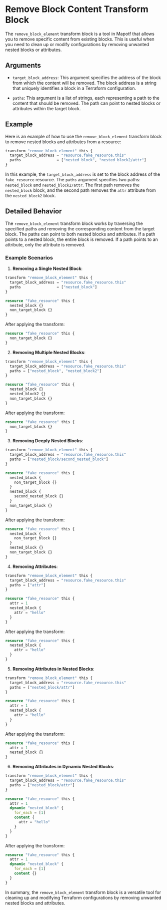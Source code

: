 # Remove Block Content Transform Block

The `remove_block_element` transform block is a tool in Mapotf that allows you to remove specific content from existing blocks. This is useful when you need to clean up or modify configurations by removing unwanted nested blocks or attributes.

## Arguments

- `target_block_address`: This argument specifies the address of the block from which the content will be removed. The block address is a string that uniquely identifies a block in a Terraform configuration.

- `paths`: This argument is a list of strings, each representing a path to the content that should be removed. The path can point to nested blocks or attributes within the target block.

## Example

Here is an example of how to use the `remove_block_element` transform block to remove nested blocks and attributes from a resource:

```terraform
transform "remove_block_element" this {
  target_block_address = "resource.fake_resource.this"
  paths                = ["nested_block", "nested_block2/attr"]
}
```

In this example, the `target_block_address` is set to the block address of the `fake_resource` resource. The `paths` argument specifies two paths: `nested_block` and `nested_block2/attr`. The first path removes the `nested_block` block, and the second path removes the `attr` attribute from the `nested_block2` block.

## Detailed Behavior

The `remove_block_element` transform block works by traversing the specified paths and removing the corresponding content from the target block. The paths can point to both nested blocks and attributes. If a path points to a nested block, the entire block is removed. If a path points to an attribute, only the attribute is removed.

### Example Scenarios

1. **Removing a Single Nested Block**:
```terraform
transform "remove_block_element" this {
  target_block_address = "resource.fake_resource.this"
  paths                = ["nested_block"]
}
```

```terraform
resource "fake_resource" this {
  nested_block {}
  non_target_block {}
}
```

After applying the transform:
```terraform
resource "fake_resource" this {
  non_target_block {}
}
```

2. **Removing Multiple Nested Blocks**:
```terraform
transform "remove_block_element" this {
  target_block_address = "resource.fake_resource.this"
  paths = ["nested_block", "nested_block2"]
}
```

```terraform
resource "fake_resource" this {
  nested_block {}
  nested_block2 {}
  non_target_block {}
}
```

After applying the transform:
```terraform
resource "fake_resource" this {
  non_target_block {}
}
```

3. **Removing Deeply Nested Blocks**:
```terraform
transform "remove_block_element" this {
  target_block_address = "resource.fake_resource.this"
  paths = ["nested_block/second_nested_block"]
}
```

```terraform
resource "fake_resource" this {
  nested_block {
    non_target_block {}
  }
  nested_block {
    second_nested_block {}
  }
  non_target_block {}
}
```

After applying the transform:
```terraform
resource "fake_resource" this {
  nested_block {
    non_target_block {}
  }
  nested_block {}
  non_target_block {}
}
```

4. **Removing Attributes**:
```terraform
transform "remove_block_element" this {
  target_block_address = "resource.fake_resource.this"
  paths = ["attr"]
}
```

```terraform
resource "fake_resource" this {
  attr = 1
  nested_block {
    attr = "hello"
  }
}
```

After applying the transform:
```terraform
resource "fake_resource" this {
  nested_block {
    attr = "hello"
  }
}
```

5. **Removing Attributes in Nested Blocks**:
```terraform
transform "remove_block_element" this {
  target_block_address = "resource.fake_resource.this"
  paths = ["nested_block/attr"]
}
```

```terraform
resource "fake_resource" this {
  attr = 1
  nested_block {
    attr = "hello"
  }
}
```

After applying the transform:
```terraform
resource "fake_resource" this {
  attr = 1
  nested_block {}
}
```

6. **Removing Attributes in Dynamic Nested Blocks**:
```terraform
transform "remove_block_element" this {
  target_block_address = "resource.fake_resource.this"
  paths = ["nested_block/attr"]
}
```

```terraform
resource "fake_resource" this {
  attr = 1
  dynamic "nested_block" {
    for_each = [1]
    content {
      attr = "hello"
    }
  }
}
```

After applying the transform:
```terraform
resource "fake_resource" this {
  attr = 1
  dynamic "nested_block" {
    for_each = [1]
    content {}
  }
}
```

In summary, the `remove_block_element` transform block is a versatile tool for cleaning up and modifying Terraform configurations by removing unwanted nested blocks and attributes.